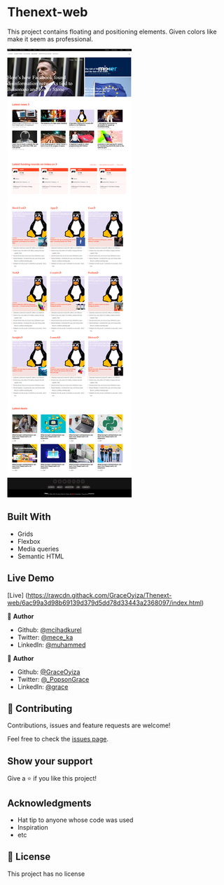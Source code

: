 # Thenext-web

This project contains floating and positioning elements. Given colors like make it seem as professional.

<img src="./images/thenextwebSS.png" alt="Screenshot">

## Built With

- Grids
- Flexbox
- Media queries
- Semantic HTML

## Live Demo

[Live] (https://rawcdn.githack.com/GraceOyiza/Thenext-web/6ac99a3d98b69139d379d5dd78d33443a2368097/index.html)


👤 **Author**

- Github: [@mcihadkurel](https://github.com/mcihadkurel)
- Twitter: [@mece_ka](https://twitter.com/mece_ka)
- LinkedIn: [@muhammed](https://www.linkedin.com/in/muhammed-cihad-8187581a8/)

👤 **Author**

- Github: [@GraceOyiza](https://github.com/GraceOyiza)
- Twitter: [@_PopsonGrace](https://twitter.com/_PopsonGrace)
- LinkedIn: [@grace](https://www.linkedin.com/in/grace-popoola-657a181aa/)


## 🤝 Contributing

Contributions, issues and feature requests are welcome!

Feel free to check the [issues page](issues/).

## Show your support

Give a ⭐️ if you like this project!

## Acknowledgments

- Hat tip to anyone whose code was used
- Inspiration
- etc

## 📝 License

This project has no license